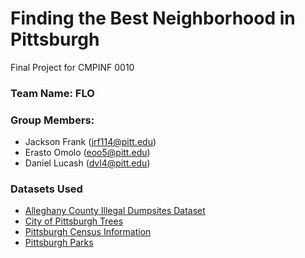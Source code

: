 # Finding the Best Neighborhood in Pittsburgh
Final Project for CMPINF 0010

### Team Name: FLO
### Group Members:
+ Jackson Frank (jrf114@pitt.edu)
+ Erasto Omolo (eoo5@pitt.edu)
+ Daniel Lucash (dvl4@pitt.edu)



### Datasets Used

+ [Alleghany County Illegal Dumpsites Dataset](https://data.wprdc.org/dataset/allegheny-county-illegal-dump-sites)
+ [City of Pittsburgh Trees](https://data.wprdc.org/dataset/city-trees)
+ [Pittsburgh Census Information](https://pitt.libguides.com/pghcensus/pghcensustracts)
+ [Pittsburgh Parks](https://data.wprdc.org/dataset/parks1)
